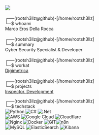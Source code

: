 [![](https://visitcount.itsvg.in/api?id=rootsh3ll&icon=5&color=0)](https://visitcount.itsvg.in)
---
┌──(rootsh3llz@github)-\[/home/rootsh3llz\]<br>└─$ whoami<br>Marco Eros Della Rocca<br><br>┌──(rootsh3llz@github)-\[/home/rootsh3llz\]<br>└─$ summary<br>Cyber Security Specialist & Developer<br><br>┌──(rootsh3llz@github)-\[/home/rootsh3llz\]<br>└─$ workat<br>[Digimetrica](https://www.linkedin.com/company/digimetrica)<br><br>┌──(rootsh3llz@github)-\[/home/rootsh3llz\]<br>└─$ projects<br>[Inspector. Development](https://github.com/inspector-development)

┌──(rootsh3llz@github)-\[/home/rootsh3llz\]<br>└─$ techstack<br>
![Python](https://img.shields.io/badge/python-3670A0?style=for-the-badge&logo=python&logoColor=ffdd54) ![C#](https://img.shields.io/badge/C%23-239120?style=for-the-badge&logo=csharp&logoColor=white) ![.Net](https://img.shields.io/badge/.NET-5C2D91?style=for-the-badge&logo=.net&logoColor=white)<br>
![AWS](https://img.shields.io/badge/AWS-%23FF9900.svg?style=for-the-badge&logo=amazon-aws&logoColor=white) ![Google Cloud](https://img.shields.io/badge/Google%20Cloud-%234285F4.svg?style=for-the-badge&logo=google-cloud&logoColor=white) ![Cloudflare](https://img.shields.io/badge/Cloudflare-F38020?style=for-the-badge&logo=Cloudflare&logoColor=white)<br>
![Nginx](https://img.shields.io/badge/nginx-%23009639.svg?style=for-the-badge&logo=nginx&logoColor=white) ![Docker](https://img.shields.io/badge/docker-%230db7ed.svg?style=for-the-badge&logo=docker&logoColor=white) ![GIT](https://img.shields.io/badge/GIT-E44C30?style=for-the-badge&logo=git&logoColor=white)![n8n](https://img.shields.io/badge/n8n-000000?style=for-the-badge&logo=n8n&logoColor=white)<br>
![MySQL](https://img.shields.io/badge/mysql-%2300f.svg?style=for-the-badge&logo=mysql&logoColor=white) ![ElasticSearch](https://img.shields.io/badge/-ElasticSearch-005571?style=for-the-badge&logo=elasticsearch) ![Kibana](https://img.shields.io/badge/Kibana-005571?style=for-the-badge&logo=Kibana&logoColor=white)
